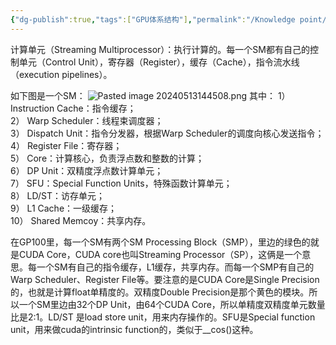 ```yaml
---
{"dg-publish":true,"tags":["GPU体系结构"],"permalink":"/Knowledge point/GPU体系结构/计算单元（SM）/","dgPassFrontmatter":true}
---
```


计算单元（Streaming Multiprocessor）：执行计算的。每一个SM都有自己的控制单元（Control Unit），寄存器（Register），缓存（Cache），指令流水线（execution pipelines）。

如下图是一个SM：
![Pasted image 20240513144508.png](/img/user/Knowledge%20point/imgs/Pasted%20image%2020240513144508.png)
其中： 
1） Instruction Cache：指令缓存；  
2） Warp Scheduler：线程束调度器；  
3） Dispatch Unit：指令分发器，根据Warp Scheduler的调度向核心发送指令；  
4） Register File：寄存器；  
5） Core：计算核心，负责浮点数和整数的计算；  
6） DP Unit：双精度浮点数计算单元；  
7） SFU：Special Function Units，特殊函数计算单元；  
8） LD/ST：访存单元；  
9） L1 Cache：一级缓存；  
10） Shared Memcoy：共享内存。

在GP100里，每一个SM有两个SM Processing Block（SMP），里边的绿色的就是CUDA Core，CUDA core也叫Streaming Processor（SP），这俩是一个意思。每一个SM有自己的指令缓存，L1缓存，共享内存。而每一个SMP有自己的Warp Scheduler、Register File等。要注意的是CUDA Core是Single Precision的，也就是计算float单精度的。双精度Double Precision是那个黄色的模块。所以一个SM里边由32个DP Unit，由64个CUDA Core，所以单精度双精度单元数量比是2:1。LD/ST 是load store unit，用来内存操作的。SFU是Special function unit，用来做cuda的intrinsic function的，类似于__cos()这种。
